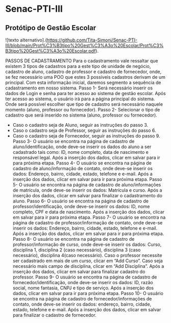 # Senac-PTI-III
## Protótipo de Gestão Escolar

![texto alternativo].(https://github.com/Tita-Simoni/Senac-PTI-III/blob/main/Prot%C3%B3tipo%20Gest%C3%A3o%20Escolar/Prot%C3%B3tipo%20Gest%C3%A3o%20Escolar.pdf).

PASSOS DE CADASTRAMENTO
Para o cadastramento vale ressaltar que existem 3 tipos de cadastros para a este tipo de unidade de negócio, cadastro de aluno, cadastro de professor e cadastro de fornecedor, onde, se fez necessário uma POO que estes 3 possíveis cadastros derivam de um principal. Com esta informação inicial, daremos segmento a sequência de cadastramento em nosso sistema.
Passo 1- Será necessário inserir os dados de Login e senha para ter acesso ao sistema de gestão escolar.
Após ter acesso ao sistema, o usuário irá para a página principal do sistema. Onde será possível escolher que tipo de cadastro será necessário naquele momento (aluno, professor ou fornecedor).
Passo 2- Selecionar o tipo de cadastro que será inserido no sistema (aluno, professor ou fornecedor).
- Caso o cadastro seja de Aluno, seguir as instruções do passo 3.
- Caso o cadastro seja de Professor, seguir as instruções do passo 6.
- Caso o cadastro seja de Fornecedor, seguir as instruções do passo 9.
Passo 3- O usuário se encontra na página de cadastro de aluno/identificação, onde deve-se inserir os dados do aluno a ser cadastrado tais como: ID, nome completo, data de nascimento e responsável legal. Após a inserção dos dados, clicar em salvar para ir para próxima etapa.
Passo 4- O usuário se encontra na página de cadastro de aluno/informação de contato, onde deve-se inserir os dados: Endereço, bairro, cidade, estado, telefone e e-mail. Após a inserção dos dados, clicar em salvar para ir para próxima etapa.
Passo 5- O usuário se encontra na página de cadastro de aluno/informações de matrícula, onde deve-se inserir os dados: Matrícula e curso. Após a inserção dos dados, clicar em salvar para finalizar o cadastramento do aluno.
Passo 6- O usuário se encontra na página de cadastro de professor/identificação, onde deve-se inserir os dados: ID, nome completo, CPF e data de nascimento. Após a inserção dos dados, clicar em salvar para ir para próxima etapa.
Passo 7- O usuário se encontra na página de cadastro de professor/informação de contato, onde deve-se inserir os dados: Endereço, bairro, cidade, estado, telefone e e-mail. Após a inserção dos dados, clicar em salvar para ir para próxima etapa.
Passo 8- O usuário se encontra na página de cadastro de professor/informação de curso, onde deve-se inserir os dados: Curso, disciplina 1, disciplina 2 (caso necessário), disciplina 3 (caso necessário), disciplina 4(caso necessário). 
Caso o professor necessite ser cadastrado em mais de um curso, clicar em “Add Curso”.
Caso seja necessário mais campo de disciplina, clicar em “Add Disciplina”.
 Após a inserção dos dados, clicar em salvar para finalizar cadastro do professor.
Passo 9- O usuário se encontra na página de cadastro de fornecedor/identificação, onde deve-se inserir os dados: ID, razão social, nome fantasia, CNPJ e tipo de serviço. Após a inserção dos dados, clicar em salvar para ir para próxima etapa.
Passo 10- O usuário se encontra na página de cadastro de fornecedor/informações de contato, onde deve-se inserir os dados: endereço, bairro, cidade, estado, telefone e e-mail. Após a inserção dos dados, clicar em salvar para finalizar o cadastro de fornecedor.







